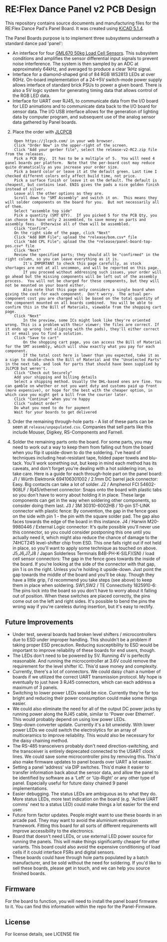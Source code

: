 # RE:Flex Dance Panel v2 PCB Design 

This repository contains source documents and manufacturing files for the RE:Flex Dance Pad's Panel Board. It was created using [KiCAD 5.1.4](https://kicad.org/).

The Panel Boards purpose is to implement three subsystems underneath a standard dance pad 'panel':
- An interface for four [GML670 50kg Load Cell Sensors](http://www.gavincc.com/galoce/category-1/140.html). This subsystem conditions and amplifies the sensor differential input signals to prevent noise interference. The system is then sampled by an ADC at approximately 64kHz, and averaged to produce a clear 1kHz signal.
- Interface for a diamond-shaped grid of 84 RGB WS2813 LEDs at over 60Hz. On-board implementation of a 24->5V switch-mode power supply allows interface of standard brick PSUs to power a given board. There is also a 5V logic system for generating timing data that allows control of the RGB LED data.
- Interface for UART over RJ45, to communicate data from the I/O board for LED animations and to communicate data back to the I/O board for sensor data. The I/O USB interface allows for the generation of lighting data by computer program, and subsequent use of the analog sensor data gathered by Panel boards.

2. Place the order with [JLCPCB](https://jlcpcb.com)
```
    Open https://jlcpcb.com/ in your web browser.
    Click "Order Now" in the upper-right of the screen.
    Click "Add your gerber file", select the release-v2-RC2.zip file from the releases.
    Pick a PCB Qty.  It has to be a multiple of 5.  You will need 4 panel boards per platform.  Note that the per-board cost may reduce quite dramatically as you increase your order size.
    Pick a board color or leave it at the default green. Last time I checked different colors only affect build time, not price.
    Pick a surface finish or leave it on the default. The default is cheapest, but contains lead. ENIG gives the pads a nice golden finish instead of silver.
    Leave all the other options as they are.
    Scroll down to "SMT Assembly" and switch it on.  This means they will solder components on the board for you.  But not necessarily all of them.
    Select "assemble top side"
    Pick a quantity (SMT QTY).  If you picked 5 for the PCB Qty, you can choose to have only 2 assembled, to save money on parts and assembly fees.  Otherwise all of them will be assembled.
    Click "Confirm".
    On the right side of the page, click "Next"
    Click "Add BOM File"; upload the *release/bom.csv* file
    Click "Add CPL File"; upload the the *release/panel-board-top-pos.csv* file
    Click "Next"
    Review the specified parts; they should all be "confirmed" in the right column, so you can leave everything as it is.
        It's IMPORTANT to check this page carefully, as stock shortages are not at all uncommon, and will be reported on this page.
        If you proceed without addressing such issues, your order will go ahead but the missing components will be left out of the assembly process.  You will not be charged for these components, but they will not be mounted on your board either.
        Also note that this page only considers a single board when giving the cost for each component.  Don't worry.  The actual per-component cost you are charged will be based on the total quantity of the component mounted on all boards combined.  You will be able to confirm this in the Bill of Materials, viewable from the shopping cart page.
    Click "Next"
        In the preview, some ICs might look like they're oriented wrong. This is a problem with their viewer; the files are correct. If it ends up wrong (not aligning with the pads), they'll either correct it or email you to find a solution.
    Click "Save to cart"
        On the shopping cart page, you can access the Bill of Material for the SMT assembly, which will show exactly what you pay for each component.
        If the total cost here is lower than you expected, take it as a sign to double-check the Bill of Material and the "Unselected Parts" in the next tab, and look for parts that should have been supplied by JLCPCB but weren't.
    Click "Check out Securely"
    Add your shipping and billing details
    Select a shipping method. Usually the DHL-based ones are fine. You can gamble on whether or not you want duty and customs paid up front (more expensive), or hope for the best with the cheaper option, in which case you might get a bill from the courier later.
    Click "Continue" when you're happy
    Click "submit order"
    Do what you need to do for payment
    Wait for your boards to get delivered
```

3. Order the remaining through-hole parts - A list of these parts can be seen at `release/unpopulated.csv`. Companies that sell parts like this include Mouser, Digikey, RS-Components and Farnell.

4. Solder the remaining parts onto the board.  For some parts, you may need to work out a way to keep them from falling out from the board when you flip it upside-down to do the soldering.  I've heard of techniques including heat-resistant tape, folded paper towels and blu-tack.  You'll work something out, but keep in mind each method has its caveats, and don't forget you're dealing with a hot soldering iron, so take care.
    Here is a guide for each through-hole part on the panel board:
    J1 / Würth Elektronik 694106301002 / 2.1mm DC barrel jack connector: Easy.  Big contacts can take a lot of solder.
    J2 / Amphenol FCI 54602-908LF / Rj45/ethernet connector: Snaps onto the board with plastic tabs so you don't have to worry about holding it in place.  These large components can get in the way when soldering other components, so consider doing them last.
    J3 / 3M 30310-6002HB / 10-pin ST-LINK connector with plastic fence: By convention, the gap in the fence goes on the side with pin 1 - the pin with the square solder pad.  The gap also faces towards the edge of the board in this instance.
    J4 / Harwin M20-9980446 / External Logic connector: It's quite possible you'll never use this connector, so you could consider postponing this one until you actually need it, which might also reduce the chance of damage to the 74HCT245 level-shifter chip from ESD.  This one falls right out if not held in place, so you'll want to apply some technique as touched on above.
    J5,J6,J7,J8 / Japan Solderless Terminals B4B-PH-K-S(LF)(SN) / load cell sensor connectors: The gap in the fence goes towards the inside of the board.  If you're looking at the side of the connector with that gap, pin 1 is on the right.  Unless you're holding it upside-down.  Just point the gap towards the middle of the board and you'll be okay.  Though they have a little grip, I'd recommend you take steps (see above) to keep them in place when soldering.
    SW1,SW2 / TE Connectivity 1825910-6: The pins lock into the board so you don't have to worry about it falling out of position.  When these switches are placed correctly, the pins come out on the left and right sides.  It's possible to bend the pins the wrong way if you're careless during insertion, but it's easy to rectify.

## Future Improvements
- Under test, several boards had broken level shifters / microcontrollers due to ESD under improper handling. This shouldn't be a problem if taking proper ESD precaution. Reducing susceptibility to ESD would be important to improve reliability of these boards for end users, though.
- The LEDs don't need to be powered by 5V. Running 4V is perfectly reasonable. And running the microcontroller at 3.6V could remove the requirement for the level shifter IC. This'd save money and complexity.
- Currently, there's a lot of connectors. We could daisy chain a number of boards if we utilized the correct UART transmission protocol. My hope is eventually to just have 3 RJ45 connectors, which can each address a maximum of 3 panels. 
- Switching to lower power LEDs would be nice. Currently they're far too bright and reducing their power consumption could make some things easier.
- We could also eliminate the need for all of the output DC power jacks by running power along the RJ45 cable, similar to 'Power over Ethernet'. This would probably depend on using low power LEDs.
- Step-down converter update. Currently it's a bit unwieldy. With lower power LEDs we could switch the electrolytics for an array of multiceramics to improve reliability. This would also be necessary for the daisy chaining method.
- The RS-485 transceivers probably don't need direction-switching, and the transceiver is entirely deprecated connected to the USART clock lines. We could save some microcontroller pins by removing this. This'd also make firmware updates to panel boards over UART a lot easier.
- Setting a panel 'address' via DIP switches. This'd make it easier to transfer information back about the sensor data, and allow the panel to be identified by software as a 'Left' or 'Up-Right' or any other type of panel. Especially useful for future daisy chained 9 panel implementations.
- Easier debugging. The status LEDs are ambiguous as to what they do. More status LEDs, more text indication on the board (e.g. 'Active UART comms' next to a status LED) could make things a lot easier for the end user.
- Future form factor updates. People might want to use these boards in an arcade pad. They may want to avoid the aluminium extrusion framework. Fitting this board for all sorts of different requirements will improve accessibility to the electronics.
- Board that doesn't need LEDs, or use external LED power source for running the panels. This will make things significantly cheaper for other variants. This board could also avoid the expensive conditioning of load cells if it could interface FSRs and digital sensors. 
- These boards could have through hole parts populated by a batch manufacturer, and be sold without the need for soldering. If you'd like to sell these boards, please get in touch, and we can help you source finished boards.

## Firmware

For the board to function, you will need to install the panel board firmware to it. You can find this information within the repo for the Panel-Firmware.

## License

For license details, see LICENSE file
